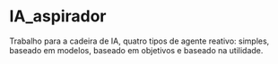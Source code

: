 # IA_aspirador
Trabalho para a cadeira de IA, quatro tipos de agente reativo: simples, baseado em modelos, baseado em objetivos e baseado na utilidade.
